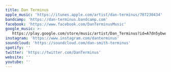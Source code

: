 ```yaml
---
title: Dan Terminus
apple_music: 'https://itunes.apple.com/artist/dan-terminus/787230434'
bandcamp: 'https://dan-terminus.bandcamp.com'
facebook: 'https://www.facebook.com/DanTerminusMusic'
google_music: >-
   https://play.google.com/store/music/artist/Dan_Terminus?id=A7dn5ybwo4dztfmzaf74ua2xj3u
instagram: 'https://www.instagram.com/danterminus'
soundcloud: 'https://soundcloud.com/dan-smith-terminus'
spotify: ''
twitter: 'https://twitter.com/DanTerminus'
website: ''
youtube: ''
---
```

